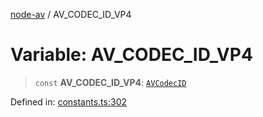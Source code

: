 [node-av](../globals.md) / AV\_CODEC\_ID\_VP4

# Variable: AV\_CODEC\_ID\_VP4

> `const` **AV\_CODEC\_ID\_VP4**: [`AVCodecID`](../type-aliases/AVCodecID.md)

Defined in: [constants.ts:302](https://github.com/seydx/av/blob/f8631fc881b394300b1479f511d55cf1c370a87f/src/constants/constants.ts#L302)
